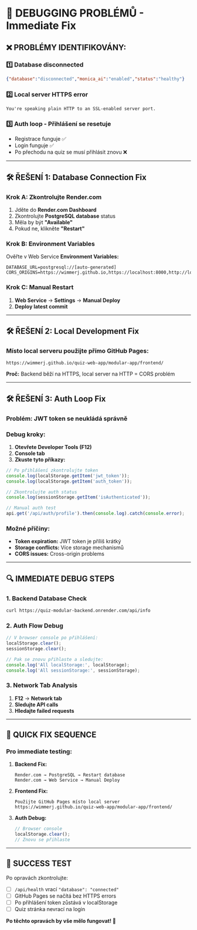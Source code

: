 # 🔧 DEBUGGING PROBLÉMŮ - Immediate Fix

## ❌ **PROBLÉMY IDENTIFIKOVÁNY:**

### 1️⃣ **Database disconnected**
```json
{"database":"disconnected","monica_ai":"enabled","status":"healthy"}
```

### 2️⃣ **Local server HTTPS error**
```
You're speaking plain HTTP to an SSL-enabled server port.
```

### 3️⃣ **Auth loop - Přihlášení se resetuje**
- Registrace funguje ✅
- Login funguje ✅  
- Po přechodu na quiz se musí přihlásit znovu ❌

---

## 🛠️ **ŘEŠENÍ 1: Database Connection Fix**

### Krok A: Zkontrolujte Render.com
1. Jděte do **Render.com Dashboard**
2. Zkontrolujte **PostgreSQL database** status
3. Měla by být **"Available"**
4. Pokud ne, klikněte **"Restart"**

### Krok B: Environment Variables
Ověřte v Web Service **Environment Variables:**
```
DATABASE_URL=postgresql://[auto-generated]
CORS_ORIGINS=https://wimmerj.github.io,https://localhost:8000,http://localhost:8000
```

### Krok C: Manual Restart
1. **Web Service** → **Settings** → **Manual Deploy**
2. **Deploy latest commit**

---

## 🛠️ **ŘEŠENÍ 2: Local Development Fix**

### Místo local serveru použijte přímo GitHub Pages:
```
https://wimmerj.github.io/quiz-web-app/modular-app/frontend/
```

**Proč:** Backend běží na HTTPS, local server na HTTP = CORS problém

---

## 🛠️ **ŘEŠENÍ 3: Auth Loop Fix**

### Problém: JWT token se neukládá správně

### Debug kroky:
1. **Otevřete Developer Tools (F12)**
2. **Console tab**
3. **Zkuste tyto příkazy:**

```javascript
// Po přihlášení zkontrolujte token
console.log(localStorage.getItem('jwt_token'));
console.log(localStorage.getItem('auth_token'));

// Zkontrolujte auth status
console.log(sessionStorage.getItem('isAuthenticated'));

// Manual auth test
api.get('/api/auth/profile').then(console.log).catch(console.error);
```

### Možné příčiny:
- **Token expiration:** JWT token je příliš krátký
- **Storage conflicts:** Více storage mechanismů
- **CORS issues:** Cross-origin problems

---

## 🔍 **IMMEDIATE DEBUG STEPS**

### 1. Backend Database Check
```bash
curl https://quiz-modular-backend.onrender.com/api/info
```

### 2. Auth Flow Debug
```javascript
// V browser console po přihlášení:
localStorage.clear();
sessionStorage.clear();

// Pak se znovu přihlaste a sledujte:
console.log('All localStorage:', localStorage);
console.log('All sessionStorage:', sessionStorage);
```

### 3. Network Tab Analysis
1. **F12** → **Network tab**
2. **Sledujte API calls**
3. **Hledajte failed requests**

---

## 🚀 **QUICK FIX SEQUENCE**

### Pro immediate testing:

1. **Backend Fix:**
   ```
   Render.com → PostgreSQL → Restart database
   Render.com → Web Service → Manual Deploy
   ```

2. **Frontend Fix:**
   ```
   Použijte GitHub Pages místo local server
   https://wimmerj.github.io/quiz-web-app/modular-app/frontend/
   ```

3. **Auth Debug:**
   ```javascript
   // Browser console
   localStorage.clear();
   // Znovu se přihlaste
   ```

---

## 🎯 **SUCCESS TEST**

Po opravách zkontrolujte:
- [ ] `/api/health` vrací `"database": "connected"`
- [ ] GitHub Pages se načítá bez HTTPS errors
- [ ] Po přihlášení token zůstává v localStorage
- [ ] Quiz stránka nevrací na login

**Po těchto opravách by vše mělo fungovat! 🎉**

